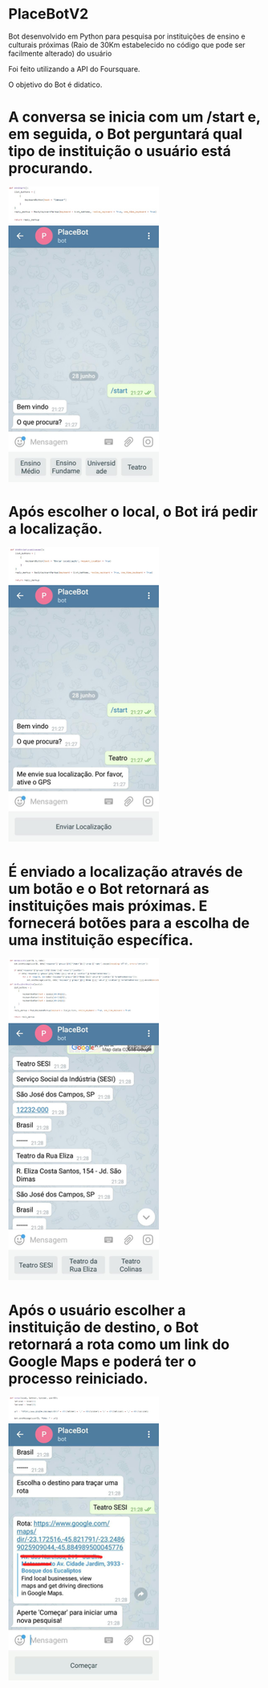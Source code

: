 # PlaceBotV2

Bot desenvolvido em Python para pesquisa por instituições de ensino e culturais próximas (Raio de 30Km estabelecido no código que pode ser facilmente alterado) do usuário

Foi feito utilizando a API do Foursquare.

O objetivo do Bot é didatico. 

# A conversa se inicia com um /start e, em seguida, o Bot perguntará qual tipo de instituição o usuário está procurando.

<img src="https://github.com/LuizPrianti/PlaceBotV2/blob/master/Imagens/img5.jpg" width="300px">
<img src="https://github.com/LuizPrianti/PlaceBotV2/blob/master/Imagens/img1.jpeg" width="300px">

# Após escolher o local, o Bot irá pedir a localização.

<img src="https://github.com/LuizPrianti/PlaceBotV2/blob/master/Imagens/img6.jpg" width="300px">
<img src="https://github.com/LuizPrianti/PlaceBotV2/blob/master/Imagens/img2.jpeg" width="300px">

# É enviado a localização através de um botão e o Bot retornará as instituições mais próximas. E fornecerá botões para a escolha de uma instituição específica.

<img src="https://github.com/LuizPrianti/PlaceBotV2/blob/master/Imagens/img7.jpg" width="300px">
<img src="https://github.com/LuizPrianti/PlaceBotV2/blob/master/Imagens/img3.jpeg" width="300px">

# Após o usuário escolher a instituição de destino, o Bot retornará a rota como um link do Google Maps e poderá ter o processo reiniciado.

<img src="https://github.com/LuizPrianti/PlaceBotV2/blob/master/Imagens/img8.jpg" width="300px">
<img src="https://github.com/LuizPrianti/PlaceBotV2/blob/master/Imagens/img4.jpeg" width="300px">
